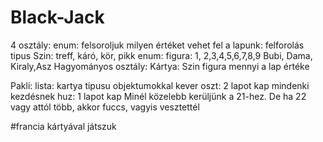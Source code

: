 # Black-Jack
4 osztály: 
enum: felsoroljuk milyen értéket vehet fel a lapunk: felforolás tipus
Szin: treff, káró, kör, pikk
enum:
figura: 1, 2,3,4,5,6,7,8,9 Bubi, Dama, Kiraly,Asz
Hagyományos osztály:
Kártya: 
    Szin
    figura
    mennyi a lap értéke

Pakli: 
    lista: kartya tipusu objektumokkal
    kever
    oszt: 2 lapot kap mindenki kezdésnek
    huz: 1 lapot kap
    Minél közelebb kerüljünk a 21-hez. De ha 22 vagy attól több, akkor fuccs, vagyis vesztettél

#francia kártyával játszuk
